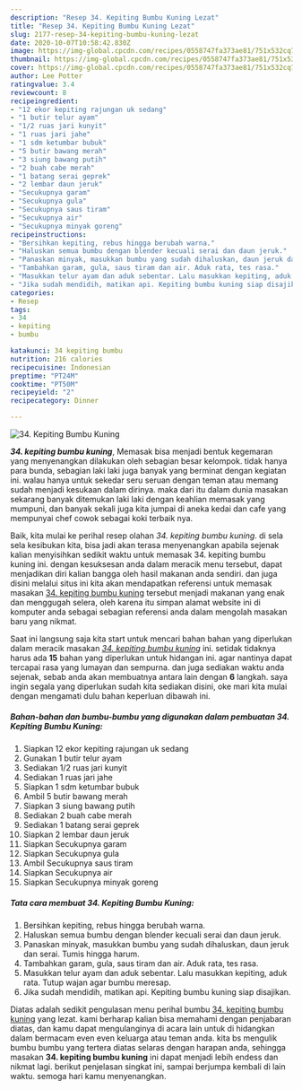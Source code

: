 ```yaml
---
description: "Resep 34. Kepiting Bumbu Kuning Lezat"
title: "Resep 34. Kepiting Bumbu Kuning Lezat"
slug: 2177-resep-34-kepiting-bumbu-kuning-lezat
date: 2020-10-07T10:58:42.830Z
image: https://img-global.cpcdn.com/recipes/0558747fa373ae81/751x532cq70/34-kepiting-bumbu-kuning-foto-resep-utama.jpg
thumbnail: https://img-global.cpcdn.com/recipes/0558747fa373ae81/751x532cq70/34-kepiting-bumbu-kuning-foto-resep-utama.jpg
cover: https://img-global.cpcdn.com/recipes/0558747fa373ae81/751x532cq70/34-kepiting-bumbu-kuning-foto-resep-utama.jpg
author: Lee Potter
ratingvalue: 3.4
reviewcount: 8
recipeingredient:
- "12 ekor kepiting rajungan uk sedang"
- "1 butir telur ayam"
- "1/2 ruas jari kunyit"
- "1 ruas jari jahe"
- "1 sdm ketumbar bubuk"
- "5 butir bawang merah"
- "3 siung bawang putih"
- "2 buah cabe merah"
- "1 batang serai geprek"
- "2 lembar daun jeruk"
- "Secukupnya garam"
- "Secukupnya gula"
- "Secukupnya saus tiram"
- "Secukupnya air"
- "Secukupnya minyak goreng"
recipeinstructions:
- "Bersihkan kepiting, rebus hingga berubah warna."
- "Haluskan semua bumbu dengan blender kecuali serai dan daun jeruk."
- "Panaskan minyak, masukkan bumbu yang sudah dihaluskan, daun jeruk dan serai. Tumis hingga harum."
- "Tambahkan garam, gula, saus tiram dan air. Aduk rata, tes rasa."
- "Masukkan telur ayam dan aduk sebentar. Lalu masukkan kepiting, aduk rata. Tutup wajan agar bumbu meresap."
- "Jika sudah mendidih, matikan api. Kepiting bumbu kuning siap disajikan."
categories:
- Resep
tags:
- 34
- kepiting
- bumbu

katakunci: 34 kepiting bumbu 
nutrition: 216 calories
recipecuisine: Indonesian
preptime: "PT24M"
cooktime: "PT50M"
recipeyield: "2"
recipecategory: Dinner

---
```



![34. Kepiting Bumbu Kuning](https://img-global.cpcdn.com/recipes/0558747fa373ae81/751x532cq70/34-kepiting-bumbu-kuning-foto-resep-utama.jpg)

<b><i>34. kepiting bumbu kuning</i></b>, Memasak bisa menjadi bentuk kegemaran yang menyenangkan dilakukan oleh sebagian besar kelompok. tidak hanya para bunda, sebagian laki laki juga banyak yang berminat dengan kegiatan ini. walau hanya untuk sekedar seru seruan dengan teman atau memang sudah menjadi kesukaan dalam dirinya. maka dari itu dalam dunia masakan sekarang banyak ditemukan laki laki dengan keahlian memasak yang mumpuni, dan banyak sekali juga kita jumpai di aneka kedai dan cafe yang mempunyai chef cowok sebagai koki terbaik nya.

Baik, kita mulai ke perihal resep olahan <i>34. kepiting bumbu kuning</i>. di sela sela kesibukan kita, bisa jadi akan terasa menyenangkan apabila sejenak kalian menyisihkan sedikit waktu untuk memasak 34. kepiting bumbu kuning ini. dengan kesuksesan anda dalam meracik menu tersebut, dapat menjadikan diri kalian bangga oleh hasil makanan anda sendiri. dan juga disini melalui situs ini kita akan mendapatkan referensi untuk memasak masakan <u>34. kepiting bumbu kuning</u> tersebut menjadi makanan yang enak dan menggugah selera, oleh karena itu simpan alamat website ini di komputer anda sebagai sebagian referensi anda dalam mengolah masakan baru yang nikmat.




Saat ini langsung saja kita start untuk mencari bahan bahan yang diperlukan dalam meracik masakan <u><i>34. kepiting bumbu kuning</i></u> ini. setidak tidaknya harus ada <b>15</b> bahan yang diperlukan untuk hidangan ini. agar nantinya dapat tercapai rasa yang lumayan dan sempurna. dan juga sediakan waktu anda sejenak, sebab anda akan membuatnya antara lain dengan <b>6</b> langkah. saya ingin segala yang diperlukan sudah kita sediakan disini, oke mari kita mulai dengan mengamati dulu bahan keperluan dibawah ini.

<!--inarticleads1-->

##### Bahan-bahan dan bumbu-bumbu yang digunakan dalam pembuatan 34. Kepiting Bumbu Kuning:

1. Siapkan 12 ekor kepiting rajungan uk sedang
1. Gunakan 1 butir telur ayam
1. Sediakan 1/2 ruas jari kunyit
1. Sediakan 1 ruas jari jahe
1. Siapkan 1 sdm ketumbar bubuk
1. Ambil 5 butir bawang merah
1. Siapkan 3 siung bawang putih
1. Sediakan 2 buah cabe merah
1. Sediakan 1 batang serai geprek
1. Siapkan 2 lembar daun jeruk
1. Siapkan Secukupnya garam
1. Siapkan Secukupnya gula
1. Ambil Secukupnya saus tiram
1. Siapkan Secukupnya air
1. Siapkan Secukupnya minyak goreng




<!--inarticleads2-->

##### Tata cara membuat 34. Kepiting Bumbu Kuning:

1. Bersihkan kepiting, rebus hingga berubah warna.
1. Haluskan semua bumbu dengan blender kecuali serai dan daun jeruk.
1. Panaskan minyak, masukkan bumbu yang sudah dihaluskan, daun jeruk dan serai. Tumis hingga harum.
1. Tambahkan garam, gula, saus tiram dan air. Aduk rata, tes rasa.
1. Masukkan telur ayam dan aduk sebentar. Lalu masukkan kepiting, aduk rata. Tutup wajan agar bumbu meresap.
1. Jika sudah mendidih, matikan api. Kepiting bumbu kuning siap disajikan.




Diatas adalah sedikit pengulasan menu perihal bumbu <u>34. kepiting bumbu kuning</u> yang lezat. kami berharap kalian bisa memahami dengan penjabaran diatas, dan kamu dapat mengulanginya di acara lain untuk di hidangkan dalam bermacam even even keluarga atau teman anda. kita bs mengulik bumbu bumbu yang tertera diatas selaras dengan harapan anda, sehingga masakan <b>34. kepiting bumbu kuning</b> ini dapat menjadi lebih endess dan nikmat lagi. berikut penjelasan singkat ini, sampai berjumpa kembali di lain waktu. semoga hari kamu menyenangkan.
